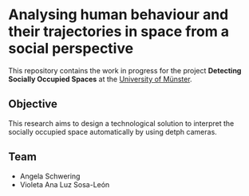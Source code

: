 # Analysing human behaviour and their trajectories in space from a social perspective
 
This repository contains the work in progress for the project __Detecting Socially Occupied Spaces__ at the [University of Münster](https://www.uni-muenster.de/Geoinformatics/en/).

## Objective
This research aims to design a technological solution to interpret the socially occupied space automatically by using detph cameras.

## Team

- Angela Schwering
- Violeta Ana Luz Sosa-León
